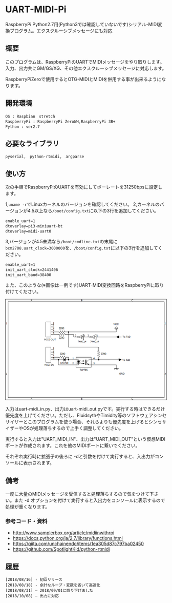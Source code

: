 # UART-MIDI-Pi
RaspberryPi Python2.7用(Python3では確認していないです)シリアル-MIDI変換プログラム。エクスクルーシブメッセージにも対応

## 概要
このプログラムは、RaspberryPiのUARTでMIDIメッセージをやり取りします。入力、出力共にGM/GS/XG、その他エクスクルーシブメッセージに対応します。

RaspberryPiZeroで使用するとOTG-MIDIとMIDIを併用する事が出来るようになります。

## 開発環境
    OS : Raspbian　stretch
    RaspberryPi : RaspberryPi ZeroWH,RaspberryPi 3B+
    Python : ver2.7

## 必要なライブラリ
    pyserial,　python-rtmidi,　argparse

## 使い方
次の手順でRaspberryPiのUARTを有効にしてボーレートを31250bpsに設定します。

1,`uname -r`でLinuxカーネルのバージョンを確認してください。
2,カーネルのバージョンが4.5以上なら`/boot/config.txt`に以下の3行を追加してください。

    enable_uart=1
    dtoverlay=pi3-miniuart-bt
    dtoverlay=midi-uart0
3,バージョンが4.5未満なら`/boot/cmdline.txt`の末尾に`bcm2708.uart_clock=3000000`を、`/boot/config.txt`に以下の3行を追加してください。

    enable_uart=1
    init_uart_clock=2441406
    init_uart_baud=38400
また、このような(※画像は一例です)UART-MIDI変換回路をRaspberryPiに取り付けてください。

![SS](https://github.com/YoutechA320U/UART-MIDI-Pi/blob/master/UART-MIDI.png "UART-MIDI_example")

入力はuart-midi_in.py、出力はuart-midi_out.pyです。実行する時はできるだけ優先度を上げてください。ただし、FluidsythやTimidity等のソフトウェアシンセサイザーとこのプログラムを使う場合、それらよりも優先度を上げるとシンセサイザーやOSが処理落ちするので上手く調整してください。

実行すると入力は"UART_MIDI_IN"、出力は"UART_MIDI_OUT"という仮想MIDIポートが作成されます。これを他のMIDIポートに繋いでください。

それぞれ実行時に拡張子の後ろに -dと引数を付けて実行すると、入出力がコンソールに表示されます。

## 備考
一度に大量のMIDIメッセージを受信すると処理落ちするので気をつけて下さい。また -d オプションを付けて実行すると入出力をコンソールに表示するので処理が重くなります。

### 参考コード・資料
 * <http://www.samplerbox.org/article/midiinwithrpi>  
 * <https://docs.python.org/ja/2.7/library/functions.html>
 * <https://qiita.com/unchainendo/items/1ea305d87c797ba02450>  
 * <https://github.com/SpotlightKid/python-rtmidi>  

## 履歴
    [2018/08/16] - 初回リリース
    [2018/08/18] - 余計なループ・変数を省いて高速化
    [2018/08/31] – 2018/09/01に取り下げました
    [2018/10/08] – 出力に対応
